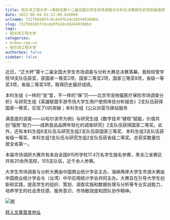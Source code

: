 ```yaml
---
title: 哈尔滨工程大学->我校在第十二届全国大学生市场调查与分析总决赛获历史性突破成绩 | hrbeu.com.cn
date: 2022-06-04 01:22:09.826869
urlname: 732fb6585fc6cde9fb2dcdd2449360bd
slug: 732fb6585fc6cde9fb2dcdd2449360bd
tags: 
- 哈尔滨工程大学
categories:
- hrbeu.com.cn
- 哈尔滨工程大学
authorbox: false
sidebar: false
---
```

近日，“正大杯”第十二届全国大学生市场调查与分析大赛总决赛落幕。我校经管学院18支队伍获奖，获国家一等奖2项，国家二等奖2项，国家三等奖8项，省级一等奖3项，省级二等奖3项，取得历史最好成绩。

本科生组《一样的“宠”爱，不一样的“保”贝——北京市宠物猫医疗保险市场调查分析》与研究生组《英雄联盟手游市场大学生用户使用体验分析报告》2支队伍获得国家一等奖，实现了0的突破；本科生组《公众对菜鸟驿站服务
<!--more-->
满意度的调查——以哈尔滨市为例》与研究生组《数字技术“硬核”赋能，价值共创“强势”助力——成熟食品品牌年轻化的调查研究》2支队伍获得国家二等奖。此外，还有本科生组6支队伍与研究生组2支队伍获国家三等奖、本科生组3支队伍获省级一等奖、本科生组1支队伍与研究生组2支队伍获省级二等奖。总获奖数量位居全省第一。

本届市场调研大赛共有来自全国815所学校17.4万名学生报名参赛，黑龙江省赛区共有20余所高校，105支队伍，近千余人参赛。

大学生市场调查与分析大赛由中国商业统计学会主办，海峡两岸大学生市调大赛由中国商业统计学会与（台湾）中华应用统计学会共同主办。大赛旨在引导大学生创新和实践，提高学生的组织、策划、调查实施和数据处理与分析等专业实战能力，培养学生的社会责任感、服务意识、市场敏锐度和团队协作精神。

![图](http://gongxue.cn/__local/0/41/6A/C0CA76B8DCEFE64C33101ABA4EF_18964D4D_1909D.jpg)

[转入文章首发地址](http://gongxue.cn/info/1141/71153.htm)